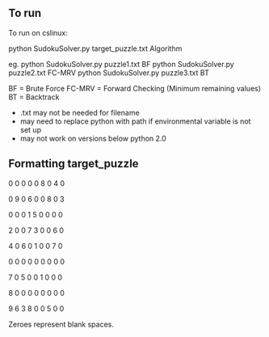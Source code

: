 ## To run

To run on cslinux:

python SudokuSolver.py target_puzzle.txt Algorithm

eg. python SudokuSolver.py puzzle1.txt BF
python SudokuSolver.py puzzle2.txt FC-MRV
python SudokuSolver.py puzzle3.txt BT

BF = Brute Force
FC-MRV = Forward Checking (Minimum remaining values)
BT = Backtrack

- .txt may not be needed for filename
- may need to replace python with path if environmental variable is not set up
- may not work on versions below python 2.0

## Formatting target_puzzle

0 0 0 0 0 8 0 4 0

0 9 0 6 0 0 8 0 3

0 0 0 1 5 0 0 0 0

2 0 0 7 3 0 0 6 0

4 0 6 0 1 0 0 7 0

0 0 0 0 0 0 0 0 0

7 0 5 0 0 1 0 0 0

8 0 0 0 0 0 0 0 0

9 6 3 8 0 0 5 0 0

Zeroes represent blank spaces.
